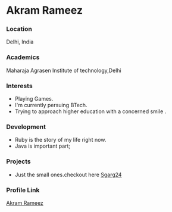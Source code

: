 # Akram Rameez

### Location

Delhi, India

### Academics

Maharaja Agrasen Institute of technology,Delhi

### Interests

- Playing Games.
- I'm currently persuing BTech.
- Trying to approach higher education with a concerned smile .

### Development

- Ruby is the story of my life right now.
- Java is important part;

### Projects

- Just the small ones.checkout here [Sgarg24](https://github.com/sgarg24)

### Profile Link

[Akram Rameez](https://github.com/akram-rameez)